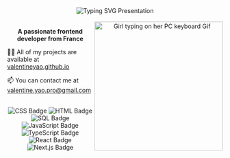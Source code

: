 <div align="center">
  <img src="https://readme-typing-svg.demolab.com?font=Fira+Code&size=30&pause=1000&color=FFF2CD&center=true&repeat=false&random=false&width=530&height=55&lines=%F0%9F%91%8B+Hello%2C+I+am+Valentine+%F0%9F%91%8B" alt="Typing SVG Presentation" align="center" />
  <br /><br />
  <img src="https://i.pinimg.com/originals/f0/f0/d9/f0f0d932d6e39c7af5aa305cbd8da735.gif" alt="Girl typing on her PC keyboard Gif" style="width: 300px;" align="right" />
  <p align="center"><strong>A passionate frontend developer from France</strong></p>
  <p align="left">👨‍💻 All of my projects are available at <a href="https://valentineyao.github.io/">valentineyao.github.io</a></p>
  <p align="left">📫 You can contact me at <a href="mailto:valentine.yao.pro@gmail.com">valentine.yao.pro@gmail.com</a></p>
  <br />
  <section>
    <img src="https://img.shields.io/badge/CSS-1572B6?style=for-the-badge&logo=css3&logoColor=white" alt="CSS Badge"/> 
    <img src="https://img.shields.io/badge/HTML-E34F26?style=for-the-badge&logo=html5&logoColor=white" alt="HTML Badge" /badge/CSS-1572B6?style=for-the-badge&logo=css3&logoColor=white" alt="CSS Badge"/>
    <img src="https://img.shields.io/badge/SQL-4479A1?style=for-the-badge&logo=mysql&logoColor=white" alt="SQL Badge" /badge/CSS-1572B6?style=for-the-badge&logo=css3&logoColor=white" alt="CSS Badge"/>
  </section>
  <section>
    <img src="https://img.shields.io/badge/JavaScript-F7DF1E?style=for-the-badge&logo=javascript&logoColor=black" alt="JavaScript Badge" /badge/CSS-1572B6?style=for-the-badge&logo=css3&logoColor=white" alt="CSS Badge"/>
    <img src="https://img.shields.io/badge/TypeScript-3178C6?style=for-the-badge&logo=typescript&logoColor=white" alt="TypeScript Badge" /badge/CSS-1572B6?style=for-the-badge&logo=css3&logoColor=white" alt="CSS Badge"/>
  </section>
  <section>
    <img src="https://img.shields.io/badge/React-61DAFB?style=for-the-badge&logo=react&logoColor=white" alt="React Badge" /badge/CSS-1572B6?style=for-the-badge&logo=css3&logoColor=white" alt="CSS Badge"/>
    <img src="https://img.shields.io/badge/Next.js-000000?style=for-the-badge&logo=next.js&logoColor=white" alt="Next.js Badge" /badge/CSS-1572B6?style=for-the-badge&logo=css3&logoColor=white" alt="CSS Badge"/>
  </section>
</div>
